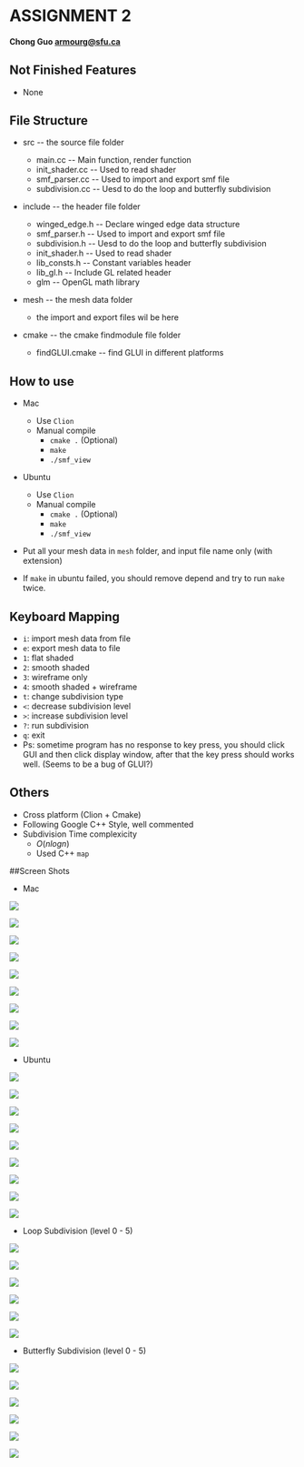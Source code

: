 # ASSIGNMENT 2
#### Chong Guo armourg@sfu.ca

## Not Finished Features

- None

## File Structure

- src -- the source file folder

    - main.cc -- Main function, render function
    - init_shader.cc -- Used to read shader
    - smf_parser.cc -- Used to import and export smf file
    - subdivision.cc -- Uesd to do the loop and butterfly subdivision

- include -- the header file folder

    - winged_edge.h -- Declare winged edge data structure
    - smf_parser.h -- Used to import and export smf file
    - subdivision.h -- Uesd to do the loop and butterfly subdivision
    - init_shader.h -- Used to read shader
    - lib_consts.h -- Constant variables header
    - lib_gl.h -- Include GL related header
    - glm -- OpenGL math library

- mesh -- the mesh data folder
    
    - the import and export files wil be here

- cmake -- the cmake findmodule file folder

    - findGLUI.cmake -- find GLUI in different platforms
 
    
## How to use

- Mac
    - Use `Clion` 
    - Manual compile
        - `cmake .` (Optional)
        - `make`
        - `./smf_view`
        
- Ubuntu
    - Use `Clion`
    - Manual compile
        - `cmake .` (Optional)
        - `make`
        - `./smf_view` 

- Put all your mesh data in `mesh` folder, and input file name only (with extension)

- If `make` in ubuntu failed, you should remove depend and try to run `make` twice.

## Keyboard Mapping

* `i`: import mesh data from file
* `e`: export mesh data to file
* `1`: flat shaded
* `2`: smooth shaded
* `3`: wireframe only
* `4`: smooth shaded + wireframe
* `t`: change subdivision type
* `<`: decrease subdivision level
* `>`: increase subdivision level
* `?`: run subdivision
* `q`: exit
* Ps: sometime program has no response to key press, you should click GUI and then click display window, after that the key press should works well. (Seems to be a bug of GLUI?)

## Others

- Cross platform (Clion + Cmake)
- Following Google C++ Style, well commented
- Subdivision Time complexicity
    - $O(nlogn)$ 
    - Used C++ `map` 

##Screen Shots

- Mac

![](images/M1.jpg)

![](images/M2.jpg)

![](images/M3.jpg)

![](images/M4.jpg)

![](images/M5.jpg)

![](images/M6.jpg)

![](images/M7.jpg)

![](images/M8.jpg)

![](images/M9.jpg)

- Ubuntu

![](images/U1.png)

![](images/U2.png)

![](images/U3.png)

![](images/U4.png)

![](images/U5.png)

![](images/U6.png)

![](images/U7.png)

![](images/U8.png)

![](images/U9.png)

- Loop Subdivision (level 0 - 5)

![](images/L0.png)

![](images/L1.png)

![](images/L2.png)

![](images/L3.png)

![](images/L4.png)

![](images/L5.png)

- Butterfly Subdivision (level 0 - 5)

![](images/B0.png)

![](images/B1.png)

![](images/B2.png)

![](images/B3.png)

![](images/B4.png)

![](images/B5.png)

